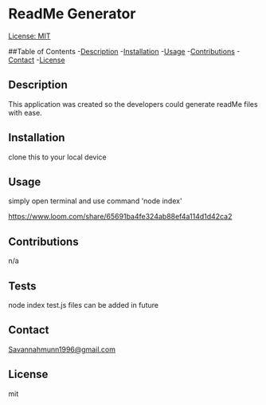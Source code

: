 # ReadMe Generator
  [License: MIT](https://img.shields.io/badge/License-MIT-yellow.svg)
  
  ##Table of Contents
  -[Description](#Description)
  -[Installation](#Installation)
  -[Usage](#Usage)
  -[Contributions](#Contributions)
  -[Contact](#Contact)
  -[License](#License)

  ## Description
  This application was created so the developers could generate readMe files with ease.
  
  ## Installation
  clone this to your local device

  ## Usage
 simply open terminal and use command 'node index'
 
 https://www.loom.com/share/65691ba4fe324ab88ef4a114d1d42ca2

  ## Contributions
  n/a

  ## Tests
  node index
  test.js files can be added in future

  ## Contact
  Savannahmunn1996@gmail.com

  ## License
  mit

